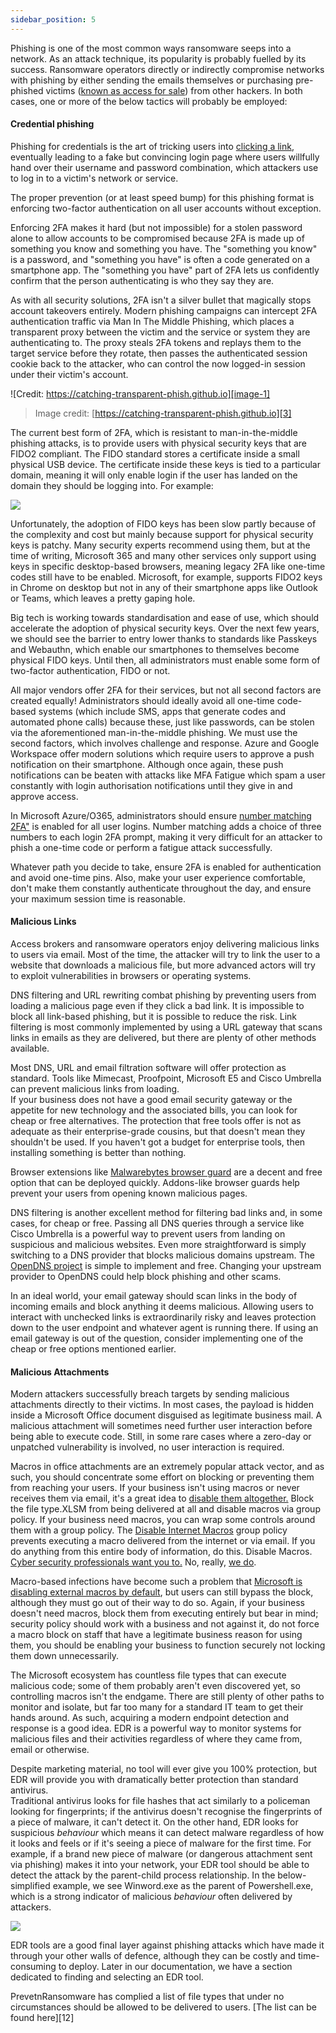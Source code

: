 ```yaml
---
sidebar_position: 5
---
```


Phishing is one of the most common ways ransomware seeps into a network. As an attack technique, its popularity is probably fuelled by its success.
Ransomware operators directly or indirectly compromise networks with phishing by either sending the emails themselves or purchasing pre-phished victims ([known as access for sale][1]) from other hackers. In both cases, one or more of the below tactics will probably be employed:


#### Credential phishing

Phishing for credentials is the art of tricking users into [clicking a link][2], eventually leading to a fake but convincing login page where users willfully hand over their username and password combination, which attackers use to log in to a victim's network or service. 

The proper prevention (or at least speed bump) for this phishing format is enforcing two-factor authentication on all user accounts without exception. 

Enforcing 2FA makes it hard (but not impossible) for a stolen password alone to allow accounts to be compromised because 2FA is made up of something you know and something you have. The "something you know" is a password, and "something you have" is often a code generated on a smartphone app. The "something you have" part of 2FA lets us confidently confirm that the person authenticating is who they say they are.  
  
As with all security solutions, 2FA isn't a silver bullet that magically stops account takeovers entirely. Modern phishing campaigns can intercept 2FA authentication traffic via Man In The Middle Phishing, which places a transparent proxy between the victim and the service or system they are authenticating to. The proxy steals 2FA tokens and replays them to the target service before they rotate, then passes the authenticated session cookie back to the attacker, who can control the now logged-in session under their victim's account. 

![Credit: https://catching-transparent-phish.github.io][image-1]
> Image credit: [https://catching-transparent-phish.github.io][3]

The current best form of 2FA, which is resistant to man-in-the-middle phishing attacks, is to provide users with physical security keys that are FIDO2 compliant. The FIDO standard stores a certificate inside a small physical USB device. The certificate inside these keys is tied to a particular domain, meaning it will only enable login if the user has landed on the domain they should be logging into. For example: 

![][image-2]

Unfortunately, the adoption of FIDO keys has been slow partly because of the complexity and cost but mainly because support for physical security keys is patchy. Many security experts recommend using them, but at the time of writing, Microsoft 365 and many other services only support using keys in specific desktop-based browsers, meaning legacy 2FA like one-time codes still have to be enabled. Microsoft, for example, supports FIDO2 keys in Chrome on desktop but not in any of their smartphone apps like Outlook or Teams, which leaves a pretty gaping hole.

Big tech is working towards standardisation and ease of use, which should accelerate the adoption of physical security keys. Over the next few years, we should see the barrier to entry lower thanks to standards like Passkeys and Webauthn, which enable our smartphones to themselves become physical FIDO keys. Until then, all administrators must enable some form of two-factor authentication, FIDO or not. 

All major vendors offer 2FA for their services, but not all second factors are created equally!
Administrators should ideally avoid all one-time code-based systems (which include SMS, apps that generate codes and automated phone calls) because these, just like passwords, can be stolen via the aforementioned man-in-the-middle phishing.
We must use the second factors, which involves challenge and response. Azure and Google Workspace offer modern solutions which require users to approve a push notification on their smartphone. Although once again, these push notifications can be beaten with attacks like MFA Fatigue which spam a user constantly with login authorisation notifications until they give in and approve access. 

In Microsoft Azure/O365, administrators should ensure [number matching 2FA"][11] is enabled for all user logins. Number matching adds a choice of three numbers to each login 2FA prompt, making it very difficult for an attacker to phish a one-time code or perform a fatigue attack successfully. 

Whatever path you decide to take, ensure 2FA is enabled for authentication and avoid one-time pins. Also, make your user experience comfortable, don't make them constantly authenticate throughout the day, and ensure your maximum session time is reasonable. 

#### Malicious Links  

Access brokers and ransomware operators enjoy delivering malicious links to users via email. Most of the time, the attacker will try to link the user to a website that downloads a malicious file, but more advanced actors will try to exploit vulnerabilities in browsers or operating systems. 

DNS filtering and URL rewriting combat phishing by preventing users from loading a malicious page even if they click a bad link. It is impossible to block all link-based phishing, but it is possible to reduce the risk. Link filtering is most commonly implemented by using a URL gateway that scans links in emails as they are delivered, but there are plenty of other methods available. 
  
Most DNS, URL and email filtration software will offer protection as standard. Tools like Mimecast, Proofpoint, Microsoft E5 and Cisco Umbrella can prevent malicious links from loading.   
If your business does not have a good email security gateway or the appetite for new technology and the associated bills, you can look for cheap or free alternatives. The protection that free tools offer is not as adequate as their enterprise-grade cousins, but that doesn't mean they shouldn't be used. If you haven't got a budget for enterprise tools, then installing something is better than nothing. 

Browser extensions like [Malwarebytes browser guard][4]  are a decent and free option that can be deployed quickly. Addons-like browser guards help prevent your users from opening known malicious pages. 

DNS filtering is another excellent method for filtering bad links and, in some cases, for cheap or free. Passing all DNS queries through a service like Cisco Umbrella is a powerful way to prevent users from landing on suspicious and malicious websites. Even more straightforward is simply switching to a DNS provider that blocks malicious domains upstream. The [OpenDNS project][5] is simple to implement and free. Changing your upstream provider to OpenDNS could help block phishing and other scams. 

In an ideal world, your email gateway should scan links in the body of incoming emails and block anything it deems malicious. Allowing users to interact with unchecked links is extraordinarily risky and leaves protection down to the user endpoint and whatever agent is running there. If using an email gateway is out of the question, consider implementing one of the cheap or free options mentioned earlier. 


#### Malicious Attachments
Modern attackers successfully breach targets by sending malicious attachments directly to their victims. In most cases, the payload is hidden inside a Microsoft Office document disguised as legitimate business mail. A malicious attachment will sometimes need further user interaction before being able to execute code. Still, in some rare cases where a zero-day or unpatched vulnerability is involved, no user interaction is required.   

Macros in office attachments are an extremely popular attack vector, and as such, you should concentrate some effort on blocking or preventing them from reaching your users. If your business isn't using macros or never receives them via email, it's a great idea to [disable them altogether.][6] Block the file type.XLSM from being delivered at all and disable macros via group policy. If your business need macros, you can wrap some controls around them with a group policy. The [Disable Internet Macros][7] group policy prevents executing a macro delivered from the internet or via email. If you do anything from this entire body of information, do this. Disable Macros. [Cyber security professionals want you to.][8] No, really, [we do][9].

Macro-based infections have become such a problem that [Microsoft is disabling external macros by default][10], but users can still bypass the block, although they must go out of their way to do so. Again, if your business doesn't need macros, block them from executing entirely but bear in mind; security policy should work with a business and not against it, do not force a macro block on staff that have a legitimate business reason for using them, you should be enabling your business to function securely not locking them down unnecessarily. 

The Microsoft ecosystem has countless file types that can execute malicious code; some of them probably aren't even discovered yet, so controlling macros isn't the endgame. There are still plenty of other paths to monitor and isolate, but far too many for a standard IT team to get their hands around. As such, acquiring a modern endpoint detection and response is a good idea. EDR is a powerful way to monitor systems for malicious files and their activities regardless of where they came from, email or otherwise. 

Despite marketing material, no tool will ever give you 100% protection, but EDR will provide you with dramatically better protection than standard antivirus.  
Traditional antivirus looks for file hashes that act similarly to a policeman looking for fingerprints; if the antivirus doesn't recognise the fingerprints of a piece of malware, it can't detect it. On the other hand, EDR looks for suspicious _behaviour_ which means it can detect malware regardless of how it looks and feels or if it's seeing a piece of malware for the first time. For example, if a brand new piece of malware (or dangerous attachment sent via phishing) makes it into your network, your EDR tool should be able to detect the attack by the parent-child process relationship. In the below-simplified example, we see Winword.exe as the parent of Powershell.exe, which is a strong indicator of malicious _behaviour_ often delivered by attackers.

![][image-3]

EDR tools are a good final layer against phishing attacks which have made it through your other walls of defence, although they can be costly and time-consuming to deploy. Later in our documentation, we have a section dedicated to finding and selecting an EDR tool.

PrevetnRansomware has complied a list of file types that under no circumstances should be allowed to be delivered to users. [The list can be found here][12]

[1]:    https://www.techrepublic.com/article/for-sale-access-to-your-company-network-price-less-than-youd-think/
[2]:    https://i.ytimg.com/vi/vheFIrl1LAs/maxresdefault.jpg
[3]:    https://catching-transparent-phish.github.io
[4]:    https://www.malwarebytes.com/browserguard
[5]:    https://www.opendns.com
[6]:    https://4sysops.com/archives/restricting-or-blocking-office-2016-2019-macros-with-group-policy/
[7]:    https://www.cisecurity.org/white-papers/intel-insight-how-to-disable-macros/
[8]:    https://twitter.com/Hexacorn/status/1418634009060458500?s=20
[9]:    https://twitter.com/GovCERT_CH/status/1464148274823282697?s=20
[10]:   https://docs.microsoft.com/en-us/deployoffice/security/internet-macros-blocked
[11]: https://learn.microsoft.com/en-us/azure/active-directory/authentication/how-to-mfa-number-match

[image-1]:  https://catching-transparent-phish.github.io/img/mitmToolkitOverview.png
[image-2]:  /img/DocImages/2fakey.png
[image-3]:  /img/DocImages/process.png
